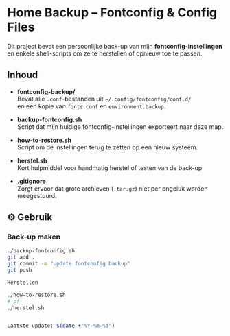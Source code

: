 # Home Backup – Fontconfig & Config Files

Dit project bevat een persoonlijke back-up van mijn **fontconfig-instellingen** en enkele shell-scripts om ze te herstellen of opnieuw toe te passen.

##  Inhoud

- **fontconfig-backup/**  
  Bevat alle `.conf`-bestanden uit `~/.config/fontconfig/conf.d/`  
  en een kopie van `fonts.conf` en `environment.backup`.

- **backup-fontconfig.sh**  
  Script dat mijn huidige fontconfig-instellingen exporteert naar deze map.

- **how-to-restore.sh**  
  Script om de instellingen terug te zetten op een nieuw systeem.

- **herstel.sh**  
  Kort hulpmiddel voor handmatig herstel of testen van de back-up.

- **.gitignore**  
  Zorgt ervoor dat grote archieven (`.tar.gz`) niet per ongeluk worden meegestuurd.

## ⚙️ Gebruik

### Back-up maken
```bash
./backup-fontconfig.sh
git add .
git commit -m "update fontconfig backup"
git push

Herstellen

./how-to-restore.sh
# of
./herstel.sh


Laatste update: $(date +"%Y-%m-%d")
